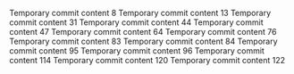 Temporary commit content 8
Temporary commit content 13
Temporary commit content 31
Temporary commit content 44
Temporary commit content 47
Temporary commit content 64
Temporary commit content 76
Temporary commit content 83
Temporary commit content 84
Temporary commit content 95
Temporary commit content 96
Temporary commit content 114
Temporary commit content 120
Temporary commit content 122
